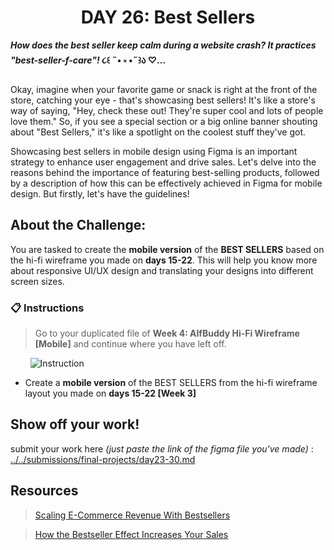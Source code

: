 **<h1 align="center"> DAY 26: Best Sellers</h1>**
**_How does the best seller keep calm during a website crash? It practices "best-seller-f-care"!_ ૮꒰ ˶• ༝ •˶꒱ა ♡...**

Okay, imagine when your favorite game or snack is right at the front of the store, catching your eye - that's showcasing best sellers! It's like a store's way of saying, "Hey, check these out! They're super cool and lots of people love them." So, if you see a special section or a big online banner shouting about "Best Sellers," it's like a spotlight on the coolest stuff they've got.

Showcasing best sellers in mobile design using Figma is an important strategy to enhance user engagement and drive sales. Let's delve into the reasons behind the importance of featuring best-selling products, followed by a description of how this can be effectively achieved in Figma for mobile design. But firstly, let's have the guidelines!

## **About the Challenge:**

You are tasked to create the **mobile version** of the **BEST SELLERS** based on the hi-fi wireframe you made on **days 15-22**. This will help you know more about responsive UI/UX design and translating your designs into different screen sizes.

### 📋 Instructions

> Go to your duplicated file of **Week 4: AlfBuddy Hi-Fi Wireframe [Mobile]** and continue where you have left off.

&nbsp;&nbsp;&nbsp;&nbsp;&nbsp;&nbsp;&nbsp;&nbsp;<img src="https://github.com/xialuna/AWSCC-CodeQuest-UI-UX/assets/115876263/968afcf2-2802-4d9b-895a-61332c0fc0bf" alt="Instruction"/>
<br/>

-   Create a **mobile version** of the BEST SELLERS from the hi-fi wireframe layout you made on **days 15-22 [Week 3]**

## Show off your work!

submit your work here _(just paste the link of the figma file you've made)_ : <a href ="../../submissions/final-projects/day23-30.md" target="_blank">../../submissions/final-projects/day23-30.md</a>

## Resources

> <a href="https://www.roihunter.com/blog/scaling-e-commerce-revenue-with-bestsellers" target="_blank">Scaling E-Commerce Revenue With Bestsellers</a>

> <a href="https://www.cleverreach.com/en-de/push-magazin/email-marketing-strategy-tips/how-the-bestseller-effect-increases-your-sales-sales-psychology-meets-email-marketing-part-6/" target="_blank">How the Bestseller Effect Increases Your Sales </a>
